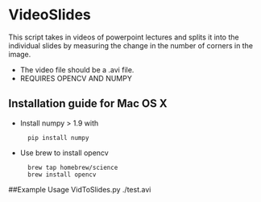 # VideoSlides

This script takes in videos of powerpoint lectures and splits it into the individual slides by measuring the change in the number of corners in the image.
* The video file should be a .avi file.
* REQUIRES OPENCV AND NUMPY

## Installation guide for Mac OS X
* Install numpy > 1.9 with

		pip install numpy
* Use brew to install opencv

		brew tap homebrew/science
		brew install opencv

##Example Usage
	VidToSlides.py ./test.avi